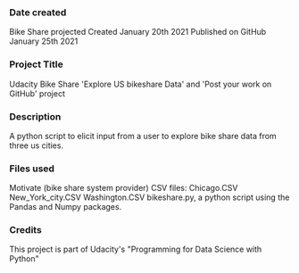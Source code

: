 ### Date created
Bike Share projected Created January 20th 2021
Published on GitHub January 25th 2021

### Project Title
Udacity Bike Share 'Explore US bikeshare Data' and 'Post your work on GitHub' project

### Description
A python script to elicit input from a user to explore bike share data from three us cities.

### Files used
Motivate (bike share system provider) CSV files:
Chicago.CSV
New_York_city.CSV
Washington.CSV
bikeshare.py, a python script using the Pandas and Numpy packages.

### Credits
This project is part of Udacity's "Programming for Data Science with Python"
